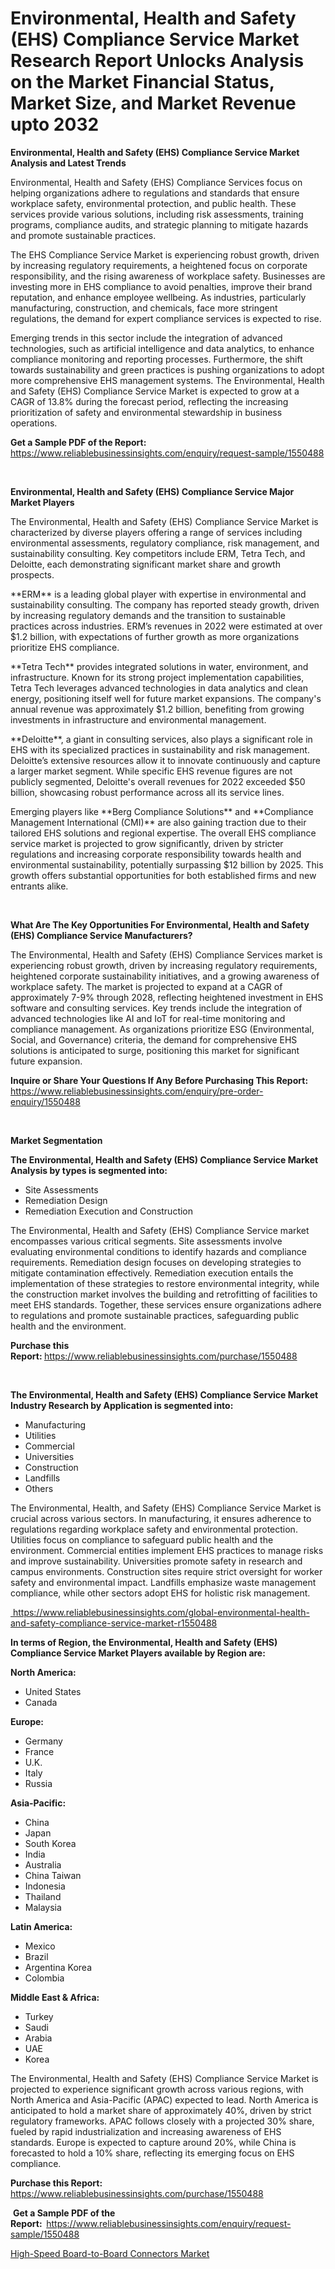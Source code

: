 <p><h1>Environmental, Health and Safety (EHS) Compliance Service Market Research Report Unlocks Analysis on the Market Financial Status, Market Size, and Market Revenue upto 2032</h1></p><p><strong>Environmental, Health and Safety (EHS) Compliance Service Market Analysis and Latest Trends</strong></p>
<p><p>Environmental, Health and Safety (EHS) Compliance Services focus on helping organizations adhere to regulations and standards that ensure workplace safety, environmental protection, and public health. These services provide various solutions, including risk assessments, training programs, compliance audits, and strategic planning to mitigate hazards and promote sustainable practices.</p><p>The EHS Compliance Service Market is experiencing robust growth, driven by increasing regulatory requirements, a heightened focus on corporate responsibility, and the rising awareness of workplace safety. Businesses are investing more in EHS compliance to avoid penalties, improve their brand reputation, and enhance employee wellbeing. As industries, particularly manufacturing, construction, and chemicals, face more stringent regulations, the demand for expert compliance services is expected to rise.</p><p>Emerging trends in this sector include the integration of advanced technologies, such as artificial intelligence and data analytics, to enhance compliance monitoring and reporting processes. Furthermore, the shift towards sustainability and green practices is pushing organizations to adopt more comprehensive EHS management systems. The Environmental, Health and Safety (EHS) Compliance Service Market is expected to grow at a CAGR of 13.8% during the forecast period, reflecting the increasing prioritization of safety and environmental stewardship in business operations.</p></p>
<p><strong>Get a Sample PDF of the Report:&nbsp;</strong> <a href="https://www.reliablebusinessinsights.com/enquiry/request-sample/1550488?utm_campaign=3360&utm_medium=2&utm_source=Github&utm_content=ia&utm_term=23032025&utm_id=environmental-health-and-safety-ehs-compliance-service">https://www.reliablebusinessinsights.com/enquiry/request-sample/1550488</a></p>
<p>&nbsp;</p>
<p><strong>Environmental, Health and Safety (EHS) Compliance Service Major Market Players</strong></p>
<p><p>The Environmental, Health and Safety (EHS) Compliance Service Market is characterized by diverse players offering a range of services including environmental assessments, regulatory compliance, risk management, and sustainability consulting. Key competitors include ERM, Tetra Tech, and Deloitte, each demonstrating significant market share and growth prospects.</p><p>**ERM** is a leading global player with expertise in environmental and sustainability consulting. The company has reported steady growth, driven by increasing regulatory demands and the transition to sustainable practices across industries. ERM’s revenues in 2022 were estimated at over $1.2 billion, with expectations of further growth as more organizations prioritize EHS compliance.</p><p>**Tetra Tech** provides integrated solutions in water, environment, and infrastructure. Known for its strong project implementation capabilities, Tetra Tech leverages advanced technologies in data analytics and clean energy, positioning itself well for future market expansions. The company's annual revenue was approximately $1.2 billion, benefiting from growing investments in infrastructure and environmental management.</p><p>**Deloitte**, a giant in consulting services, also plays a significant role in EHS with its specialized practices in sustainability and risk management. Deloitte’s extensive resources allow it to innovate continuously and capture a larger market segment. While specific EHS revenue figures are not publicly segmented, Deloitte's overall revenues for 2022 exceeded $50 billion, showcasing robust performance across all its service lines.</p><p>Emerging players like **Berg Compliance Solutions** and **Compliance Management International (CMI)** are also gaining traction due to their tailored EHS solutions and regional expertise. The overall EHS compliance service market is projected to grow significantly, driven by stricter regulations and increasing corporate responsibility towards health and environmental sustainability, potentially surpassing $12 billion by 2025. This growth offers substantial opportunities for both established firms and new entrants alike.</p></p>
<p>&nbsp;</p>
<p><strong>What Are The Key Opportunities For Environmental, Health and Safety (EHS) Compliance Service Manufacturers?</strong></p>
<p><p>The Environmental, Health and Safety (EHS) Compliance Services market is experiencing robust growth, driven by increasing regulatory requirements, heightened corporate sustainability initiatives, and a growing awareness of workplace safety. The market is projected to expand at a CAGR of approximately 7-9% through 2028, reflecting heightened investment in EHS software and consulting services. Key trends include the integration of advanced technologies like AI and IoT for real-time monitoring and compliance management. As organizations prioritize ESG (Environmental, Social, and Governance) criteria, the demand for comprehensive EHS solutions is anticipated to surge, positioning this market for significant future expansion.</p></p>
<p><strong>Inquire or Share Your Questions If Any Before Purchasing This Report:</strong> <a href="https://www.reliablebusinessinsights.com/enquiry/pre-order-enquiry/1550488?utm_campaign=3360&utm_medium=2&utm_source=Github&utm_content=ia&utm_term=23032025&utm_id=environmental-health-and-safety-ehs-compliance-service">https://www.reliablebusinessinsights.com/enquiry/pre-order-enquiry/1550488</a></p>
<p>&nbsp;</p>
<p><strong>Market Segmentation</strong></p>
<p><strong>The Environmental, Health and Safety (EHS) Compliance Service Market Analysis by types is segmented into:</strong></p>
<p><ul><li>Site Assessments</li><li>Remediation Design</li><li>Remediation Execution and Construction</li></ul></p>
<p><p>The Environmental, Health and Safety (EHS) Compliance Service market encompasses various critical segments. Site assessments involve evaluating environmental conditions to identify hazards and compliance requirements. Remediation design focuses on developing strategies to mitigate contamination effectively. Remediation execution entails the implementation of these strategies to restore environmental integrity, while the construction market involves the building and retrofitting of facilities to meet EHS standards. Together, these services ensure organizations adhere to regulations and promote sustainable practices, safeguarding public health and the environment.</p></p>
<p><strong>Purchase this Report:&nbsp;</strong><a href="https://www.reliablebusinessinsights.com/purchase/1550488?utm_campaign=3360&utm_medium=2&utm_source=Github&utm_content=ia&utm_term=23032025&utm_id=environmental-health-and-safety-ehs-compliance-service">https://www.reliablebusinessinsights.com/purchase/1550488</a></p>
<p>&nbsp;</p>
<p><strong>The Environmental, Health and Safety (EHS) Compliance Service Market Industry Research by Application is segmented into:</strong></p>
<p><ul><li>Manufacturing</li><li>Utilities</li><li>Commercial</li><li>Universities</li><li>Construction</li><li>Landfills</li><li>Others</li></ul></p>
<p><p>The Environmental, Health, and Safety (EHS) Compliance Service Market is crucial across various sectors. In manufacturing, it ensures adherence to regulations regarding workplace safety and environmental protection. Utilities focus on compliance to safeguard public health and the environment. Commercial entities implement EHS practices to manage risks and improve sustainability. Universities promote safety in research and campus environments. Construction sites require strict oversight for worker safety and environmental impact. Landfills emphasize waste management compliance, while other sectors adopt EHS for holistic risk management.</p></p>
<p><a href="https://www.reliablebusinessinsights.com/global-environmental-health-and-safety-compliance-service-market-r1550488?utm_campaign=3360&utm_medium=2&utm_source=Github&utm_content=ia&utm_term=23032025&utm_id=environmental-health-and-safety-ehs-compliance-service">&nbsp;https://www.reliablebusinessinsights.com/global-environmental-health-and-safety-compliance-service-market-r1550488</a></p>
<p><strong>In terms of Region, the Environmental, Health and Safety (EHS) Compliance Service Market Players available by Region are:</strong></p>
<p>
    <p> <strong> North America: </strong>
        <ul>
            <li>United States</li>
            <li>Canada</li>
        </ul>
        </p> 
    <p> <strong> Europe: </strong>
        <ul>
            <li>Germany</li>
            <li>France</li>
            <li>U.K.</li>
            <li>Italy</li>
            <li>Russia</li>
        </ul>
        </p> 
    <p> <strong> Asia-Pacific: </strong>
        <ul>
            <li>China</li>
            <li>Japan</li>
            <li>South Korea</li>
            <li>India</li>
            <li>Australia</li>
            <li>China Taiwan</li>
            <li>Indonesia</li>
            <li>Thailand</li>
            <li>Malaysia</li>
        </ul>
        </p> 
    <p> <strong> Latin America: </strong>
        <ul>
            <li>Mexico</li>
            <li>Brazil</li>
            <li>Argentina Korea</li>
            <li>Colombia</li>
        </ul>
        </p> 
    <p> <strong> Middle East & Africa: </strong>
        <ul>
            <li>Turkey</li>
            <li>Saudi</li>
            <li>Arabia</li>
            <li>UAE</li>
            <li>Korea</li>
        </ul>
    </p>
    </p>
<p><p>The Environmental, Health and Safety (EHS) Compliance Service Market is projected to experience significant growth across various regions, with North America and Asia-Pacific (APAC) expected to lead. North America is anticipated to hold a market share of approximately 40%, driven by strict regulatory frameworks. APAC follows closely with a projected 30% share, fueled by rapid industrialization and increasing awareness of EHS standards. Europe is expected to capture around 20%, while China is forecasted to hold a 10% share, reflecting its emerging focus on EHS compliance.</p></p>
<p><strong>Purchase this Report: </strong><a href="https://www.reliablebusinessinsights.com/purchase/1550488?utm_campaign=3360&utm_medium=2&utm_source=Github&utm_content=ia&utm_term=23032025&utm_id=environmental-health-and-safety-ehs-compliance-service">https://www.reliablebusinessinsights.com/purchase/1550488</a></p>
<p>&nbsp;<strong>Get a Sample PDF of the Report:&nbsp;&nbsp;</strong><a href="https://www.reliablebusinessinsights.com/enquiry/request-sample/1550488?utm_campaign=3360&utm_medium=2&utm_source=Github&utm_content=ia&utm_term=23032025&utm_id=environmental-health-and-safety-ehs-compliance-service">https://www.reliablebusinessinsights.com/enquiry/request-sample/1550488</a></p>
<p><strong></strong></p>
<p><p><a href="https://github.com/sderolza/Market-Research-Report-List-1/blob/main/high-speed-board-to-board-connectors-market.md?utm_campaign=3360&utm_medium=2&utm_source=Github&utm_content=ia&utm_term=23032025&utm_id=environmental-health-and-safety-ehs-compliance-service">High-Speed Board-to-Board Connectors Market</a></p></p>